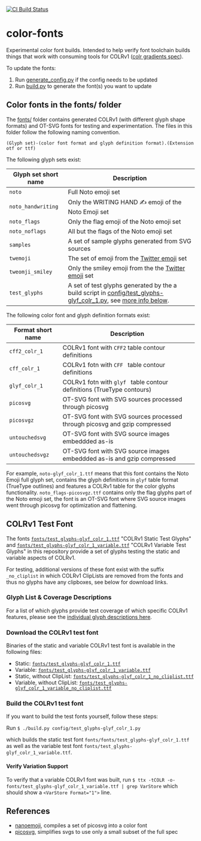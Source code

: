 [![CI Build Status](https://github.com/googlefonts/color-fonts/workflows/Continuous%20Test%20+%20Deploy/badge.svg)](https://github.com/googlefonts/color-fonts/actions/workflows/ci.yml?query=workflow%3ATest)

# color-fonts
Experimental color font builds. Intended to help verify font toolchain builds things that work with consuming tools for COLRv1 ([colr gradients spec](https://github.com/googlefonts/colr-gradients-spec/blob/main/colr-gradients-spec.md)).

To update the fonts:

1.  Run [generate_config.py](https://github.com/googlefonts/color-fonts/blob/main/generate_config.py) if the config needs to be updated
1.  Run [build.py](https://github.com/googlefonts/color-fonts/blob/main/build.py) to generate the font(s) you want to update

## Color fonts in the fonts/ folder

The [fonts/](fonts/) folder contains generated COLRv1 (with different glyph shape formats) and OT-SVG fonts for testing and experimentation. The files in this folder follow the following naming convention. 

```
(Glyph set)-(color font format and glyph definition format).(Extension otf or ttf)
```

The following glyph sets exist:

| Glyph set short name | Description |
|---|---|
| `noto` | Full Noto emoji set |
| `noto_handwriting` | Only the WRITING HAND ✍️ emoji  of the Noto Emoji set |
| `noto_flags` | Only the flag emoji of the Noto emoji set |
| `noto_noflags` | All but the flags of the Noto emoji set |
| `samples` | A set of sample glyphs generated from SVG sources |
| `twemoji` | The set of emoji from the [Twitter emoji](https://github.com/twitter/twemoji/) set |
| `tweomji_smiley` | Only the smiley emoji from the the [Twitter emoji](https://github.com/twitter/twemoji/) set |
| `test_glyphs` | A set of test glyphs generated by the a build script in [config/test_glyphs-glyf_colr_1.py](config/test_glyphs-glyf_colr_1.py), see [more info below](#colrv1-test-font). |

The following color font and glyph definition formats exist:

| Format short name | Description |
| -- | -- |
| `cff2_colr_1` | COLRv1 font with `CFF2` table contour definitions |
| `cff_colr_1` | COLRv1 fotn with `CFF ` table contour definitions |
| `glyf_colr_1` | COLRv1 fotn with `glyf ` table contour definitions (TrueType contours) |
| `picosvg` | OT-SVG font with SVG sources processed through picosvg |
| `picosvgz` | OT-SVG font with SVG sources processed through picosvg and gzip compressed |
| `untouchedsvg` | OT-SVG font with SVG source images embeddded as-is |
| `untouchedsvgz` | OT-SVG font with SVG source images embeddded as-is and gzip compressed |

For example, `noto-glyf_colr_1.ttf` means that this font contains the Noto Emoji
full glyph set, contains the glyph definitions in `glyf` table format (TrueType
outlines) and features a COLRv1 table for the color glyphs
functionality. `noto_flags-picosvgz.ttf` contains only the flag glyphs part of
the Noto emoji set, the font is an OT-SVG font where SVG source images went
through picosvg for optimization and flattening.

## COLRv1 Test Font

The fonts [`fonts/test_glyphs-glyf_colr_1.ttf`](fonts/test_glyphs-glyf_colr_1.ttf) "COLRv1 Static Test Glyphs" and
[`fonts/test_glyphs-glyf_colr_1_variable.ttf`](fonts/test_glyphs-glyf_colr_1_variable.ttf) "COLRv1 Variable Test Glyphs"
in this repository provide a set of glyphs testing the static and variable aspects of COLRv1.

For testing, additional versions of these font exist with the suffix
`_no_cliplist` in which COLRv1 ClipLists are removed from the fonts and thus no
glyphs have any clipboxes, see below for download links.

### Glyph List & Coverage Descriptions

For a list of which glyphs provide test coverage of which specific COLRv1 features, please see the [individual glyph
descriptions here](glyph_descriptions.md).

### Download the COLRv1 test font

Binaries of the static and variable COLRv1 test font is available in the following files:
* Static: [`fonts/test_glyphs-glyf_colr_1.ttf`](fonts/test_glyphs-glyf_colr_1.ttf)
* Variable: [`fonts/test_glyphs-glyf_colr_1_variable.ttf`](fonts/test_glyphs-glyf_colr_1_variable.ttf)
* Static, without ClipList:
  [`fonts/test_glyphs-glyf_colr_1_no_cliplist.ttf`](fonts/test_glyphs-glyf_colr_1_no_cliplist.ttf)
* Variable, without ClipList:
  [`fonts/test_glyphs-glyf_colr_1_variable_no_cliplist.ttf`](fonts/test_glyphs-glyf_colr_1_variable_no_cliplist.ttf)

### Build the COLRv1 test font

If you want to build the test fonts yourself, follow these steps:

Run
`$ ./build.py config/test_glyphs-glyf_colr_1.py`

which builds the static test font `fonts/fonts/test_glyphs-glyf_colr_1.ttf` as well as the variable test font
`fonts/test_glyphs-glyf_colr_1_variable.ttf`.

#### Verify Variation Support

To verify that a variable COLRv1 font was built, run
`$ ttx -tCOLR -o- fonts/test_glyphs-glyf_colr_1_variable.ttf | grep VarStore`
which should show a `<VarStore Format="1">` line.

## References

*   [nanoemoji](https://github.com/googlefonts/nanoemoji), compiles a set of picosvg into a color font 
*   [picosvg](https://github.com/googlefonts/picosvg), simplifies svgs to use only a small subset of the full spec
